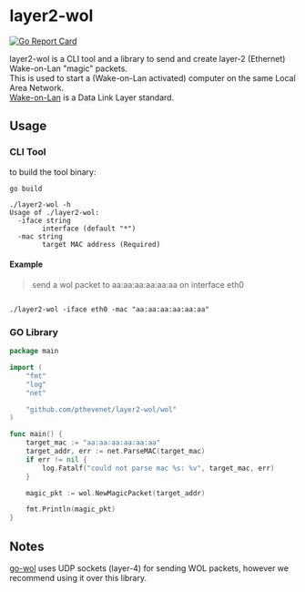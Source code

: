 # layer2-wol
[![Go Report Card](https://goreportcard.com/badge/github.com/pthevenet/layer2-wol)](https://goreportcard.com/report/github.com/pthevenet/layer2-wol)


layer2-wol is a CLI tool and a library to send and create layer-2 (Ethernet) Wake-on-Lan "magic" packets.  
This is used to start a (Wake-on-Lan activated) computer on the same Local Area Network.  
[Wake-on-Lan](https://en.wikipedia.org/wiki/Wake-on-LAN) is a Data Link Layer standard.

## Usage



### CLI Tool

to build the tool binary:

```shell
go build
```

```shell
./layer2-wol -h
Usage of ./layer2-wol:
  -iface string
    	interface (default "*")
  -mac string
    	target MAC address (Required)
```
#### Example

> send a wol packet to aa:aa:aa:aa:aa:aa on interface eth0

```shell

./layer2-wol -iface eth0 -mac "aa:aa:aa:aa:aa:aa"
```

### GO Library

```go
package main

import (
	"fmt"
	"log"
	"net"

	"github.com/pthevenet/layer2-wol/wol"
)

func main() {
	target_mac := "aa:aa:aa:aa:aa:aa"
	target_addr, err := net.ParseMAC(target_mac)
	if err != nil {
		log.Fatalf("could not parse mac %s: %v", target_mac, err)
	}

	magic_pkt := wol.NewMagicPacket(target_addr)

	fmt.Println(magic_pkt)
}
```

## Notes

[go-wol](https://github.com/sabhiram/go-wol) uses UDP sockets (layer-4) for sending WOL packets, however we recommend using it over this library.  
